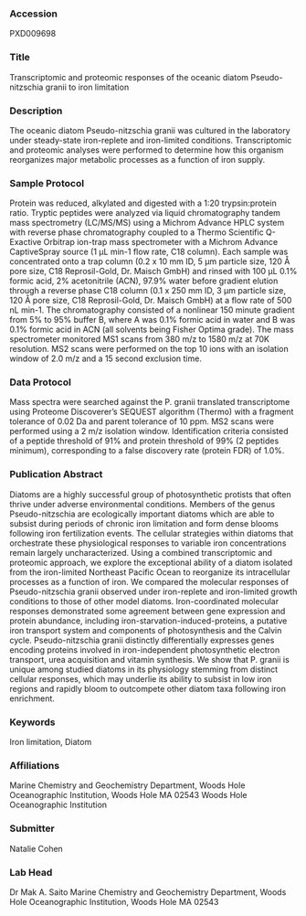 ### Accession
PXD009698

### Title
Transcriptomic and proteomic responses of the oceanic diatom Pseudo-nitzschia granii to iron limitation

### Description
The oceanic diatom Pseudo-nitzschia granii was cultured in the laboratory under steady-state iron-replete and iron-limited conditions. Transcriptomic and proteomic analyses were performed to determine how this organism reorganizes major metabolic processes as a function of iron supply.

### Sample Protocol
Protein was reduced, alkylated and digested with a 1:20 trypsin:protein ratio. Tryptic peptides were analyzed via liquid chromatography tandem mass spectrometry (LC/MS/MS) using a Michrom Advance HPLC system with reverse phase chromatography coupled to a Thermo Scientific Q-Exactive Orbitrap ion-trap mass spectrometer with a Michrom Advance CaptiveSpray source (1 µL min-1 flow rate, C18 column). Each sample was concentrated onto a trap column (0.2 x 10 mm ID, 5 µm particle size, 120 Å pore size, C18 Reprosil-Gold, Dr. Maisch GmbH) and rinsed with 100 µL 0.1% formic acid, 2% acetonitrile (ACN), 97.9% water before gradient elution through a reverse phase C18 column (0.1 x 250 mm ID, 3 µm particle size, 120 Å pore size, C18 Reprosil-Gold, Dr. Maisch GmbH) at a flow rate of 500 nL min-1. The chromatography consisted of a nonlinear 150 minute gradient from 5% to 95% buffer B, where A was 0.1% formic acid in water and B was 0.1% formic acid in ACN (all solvents being Fisher Optima grade). The mass spectrometer monitored MS1 scans from 380 m/z to 1580 m/z at 70K resolution. MS2 scans were performed on the top 10 ions with an isolation window of 2.0 m/z and a 15 second exclusion time.

### Data Protocol
Mass spectra were searched against the P. granii translated transcriptome using Proteome Discoverer’s SEQUEST algorithm (Thermo) with a fragment tolerance of 0.02 Da and parent tolerance of 10 ppm. MS2 scans were performed using a 2 m/z isolation window. Identification criteria consisted of a peptide threshold of 91% and protein threshold of 99% (2 peptides minimum), corresponding to a false discovery rate (protein FDR) of 1.0%.

### Publication Abstract
Diatoms are a highly successful group of photosynthetic protists that often thrive under adverse environmental conditions. Members of the genus Pseudo-nitzschia are ecologically important diatoms which are able to subsist during periods of chronic iron limitation and form dense blooms following iron fertilization events. The cellular strategies within diatoms that orchestrate these physiological responses to variable iron concentrations remain largely uncharacterized. Using a combined transcriptomic and proteomic approach, we explore the exceptional ability of a diatom isolated from the iron-limited Northeast Pacific Ocean to reorganize its intracellular processes as a function of iron. We compared the molecular responses of Pseudo-nitzschia granii observed under iron-replete and iron-limited growth conditions to those of other model diatoms. Iron-coordinated molecular responses demonstrated some agreement between gene expression and protein abundance, including iron-starvation-induced-proteins, a putative iron transport system and components of photosynthesis and the Calvin cycle. Pseudo-nitzschia granii distinctly differentially expresses genes encoding proteins involved in iron-independent photosynthetic electron transport, urea acquisition and vitamin synthesis. We show that P. granii is unique among studied diatoms in its physiology stemming from distinct cellular responses, which may underlie its ability to subsist in low iron regions and rapidly bloom to outcompete other diatom taxa following iron enrichment.

### Keywords
Iron limitation, Diatom

### Affiliations
Marine Chemistry and Geochemistry Department, Woods Hole Oceanographic Institution, Woods Hole MA 02543
Woods Hole Oceanographic Institution 

### Submitter
Natalie Cohen

### Lab Head
Dr Mak A. Saito
Marine Chemistry and Geochemistry Department, Woods Hole Oceanographic Institution, Woods Hole MA 02543


